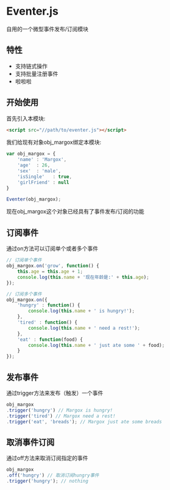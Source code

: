 # Eventer.js
自用的一个微型事件发布/订阅模块

## 特性
- 支持链式操作
- 支持批量注册事件
- 啦啦啦

## 开始使用
首先引入本模块:
```html
<script src="//path/to/eventer.js"></script>
```
我们给现有对象obj_margox绑定本模块:
```javascript
var obj_margox = {
    'name' : 'Margox',
    'age'  : 26,
    'sex'  : 'male',
    'isSingle'   : true,
    'girlFriend' : null
}

Eventer(obj_margox);
```
现在obj_margox这个对象已经具有了事件发布/订阅的功能
## 订阅事件
通过on方法可以订阅单个或者多个事件
```javascript
// 订阅单个事件
obj_margox.on('grow', function() {
    this.age = this.age + 1;
    console.log(this.name + '现在年龄是:' + this.age);
});

// 订阅多个事件
obj_margox.on({
    'hungry' : function() {
        console.log(this.name + ' is hungry!');
    },
    'tired' : function() {
        console.log(this.name + ' need a rest!');
    },
    'eat' : function(food) {
        console.log(this.name + ' just ate some ' + food);
    }
});
```
## 发布事件
通过trigger方法来发布（触发）一个事件
```javascript
obj_margox
.trigger('hungry') // Margox is hungry!
.trigger('tired') // Margox need a rest!
.trigger('eat', 'breads'); // Margox just ate some breads
```
## 取消事件订阅
通过off方法来取消订阅指定的事件
```javascript
obj_margox
.off('hungry') // 取消订阅hungry事件
.trigger('hungry'); // nothing
```